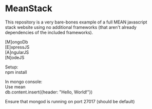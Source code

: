 # MeanStack
This repository is a very bare-bones example of a full MEAN javascript stack website using no additional frameworks (that aren't already dependencies of the included frameworks).

[M]ongoDb<br />
[E]xpressJS<br />
[A]ngularJS<br />
[N]odeJS


Setup:<br />
npm install

In mongo console:<br />
Use mean<br />
db.content.insert({header: "Hello, World!"})<br />

Ensure that mongod is running on port 27017 (should be default)
